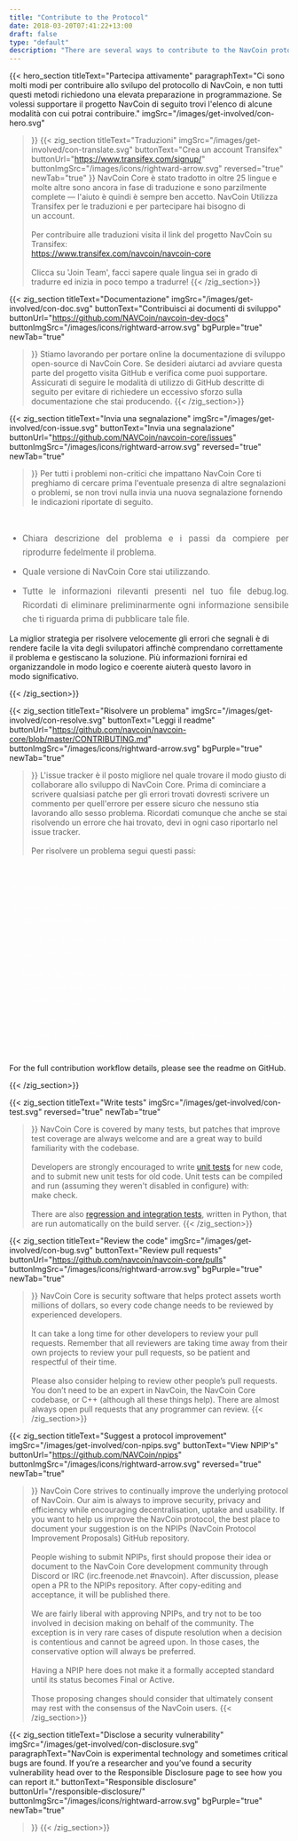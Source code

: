 ```yaml
---
title: "Contribute to the Protocol"
date: 2018-03-20T07:41:22+13:00
draft: false
type: "default"
description: "There are several ways to contribute to the NavCoin protocol - so if you’d like to support the project, here’s some of the best ways to get involved"
---
```

{{< hero_section
titleText="Partecipa attivamente"
paragraphText="Ci sono molti modi per contribuire allo svilupo del protocollo di NavCoin, e non tutti questi metodi richiedono una elevata preparazione in programmazione. Se volessi supportare il progetto NavCoin di seguito trovi l'elenco di alcune modalità con cui potrai&nbsp;contribuire."
imgSrc="/images/get-involved/con-hero.svg"
>}}
{{< zig_section
titleText="Traduzioni"
imgSrc="/images/get-involved/con-translate.svg"
  buttonText="Crea un account Transifex"
  buttonUrl="https://www.transifex.com/signup/"
  buttonImgSrc="/images/icons/rightward-arrow.svg"
    reversed="true"
    newTab="true"
>}}
NavCoin Core è stato tradotto in oltre 25 lingue e molte altre sono ancora in fase di traduzione e sono parzilmente complete — l'aiuto è quindi è sempre ben accetto. NavCoin Utilizza Transifex per le traduzioni e per partecipare hai bisogno di un&nbsp;account.<br><br>Per contribuire alle traduzioni visita il link del progetto NavCoin su Transifex: <br><a href="https://www.transifex.com/navcoin/navcoin-core" style="text-decoration:underline;">https://www.transifex.com/navcoin/navcoin-core</a><br><br>Clicca su 'Join Team', facci sapere quale lingua sei in grado di tradurre ed inizia in poco tempo a&nbsp;tradurre!
{{< /zig_section>}}

{{< zig_section
  titleText="Documentazione"
  imgSrc="/images/get-involved/con-doc.svg"
  buttonText="Contribuisci ai documenti di sviluppo"
  buttonUrl="https://github.com/NAVCoin/navcoin-dev-docs"
  buttonImgSrc="/images/icons/rightward-arrow.svg"
  bgPurple="true"
  newTab="true"
>}}
Stiamo lavorando per portare online la documentazione di sviluppo open-source di NavCoin Core. Se desideri aiutarci ad avviare questa parte del progetto visita GitHub e verifica come puoi supportare. Assicurati di seguire le modalità di utilizzo di GitHub descritte di seguito per evitare di richiedere un eccessivo sforzo sulla documentazione che stai&nbsp;producendo.
{{< /zig_section>}}

{{< zig_section
titleText="Invia una segnalazione"
imgSrc="/images/get-involved/con-issue.svg"
buttonText="Invia una segnalazione"
buttonUrl="https://github.com/NAVCoin/navcoin-core/issues"
buttonImgSrc="/images/icons/rightward-arrow.svg"
reversed="true"
newTab="true"
>}}
Per tutti i problemi non-critici che impattano NavCoin Core ti preghiamo di cercare prima l'eventuale presenza di altre segnalazioni o problemi, se non trovi nulla invia una nuova segnalazione fornendo le indicazioni riportate di&nbsp;seguito.
<br>
<ul class="article-ul" style="color: rgba(0, 0, 0, 0.55);">
  <li>Chiara descrizione del problema e i passi da compiere per riprodurre fedelmente il&nbsp;problema.</li>
  <li>Quale versione di NavCoin Core stai utilizzando.</li><li>Tutte le informazioni rilevanti presenti nel tuo file debug.log. Ricordati di eliminare preliminarmente ogni informazione sensibile che ti riguarda prima di pubblicare tale&nbsp;file.</li>
</ul>
<p class="paragraph-text">La miglior strategia per risolvere velocemente gli errori che segnali è di rendere facile la vita degli svilupatori affinchè comprendano correttamente il problema e gestiscano la soluzione. Più informazioni fornirai ed organizzandole in modo logico e coerente aiuterà questo lavoro in modo&nbsp;significativo.</p>
{{< /zig_section>}}

{{< zig_section
  titleText="Risolvere un problema"
  imgSrc="/images/get-involved/con-resolve.svg"
  buttonText="Leggi il readme"
  buttonUrl="https://github.com/navcoin/navcoin-core/blob/master/CONTRIBUTING.md"
  buttonImgSrc="/images/icons/rightward-arrow.svg"
  bgPurple="true"
  newTab="true"
>}}
L'issue tracker è il posto migliore nel quale trovare il modo giusto di collaborare allo sviluppo di NavCoin&nbsp;Core. Prima di cominciare a scrivere qualsiasi patche per gli errori trovati dovresti scrivere un commento per quell'errore per essere sicuro che nessuno stia lavorando allo sesso problema. Ricordati comunque che anche se stai risolvendo un errore che hai trovato, devi in ogni caso riportarlo nel issue&nbsp;tracker.
<br><br>
Per risolvere un problema segui questi passi:
<br>
<ul class="article-ul" style="color: rgba(255,255,255,0.55);">
  <li>Forka NavCoin/navcoin-core su tuo account&nbsp;GitHub.</li>
  <li>Crea un branch per lavorare alla soluzione del problema poi lavora sul problema&nbsp;stesso.</li>
  <li>Write or update unit and integration tests to cover any changes you’ve&nbsp;made.</li>
  <li>Make a pull request from your branch back into the main NavCoin Core repository with the issue type and number in the title (eg. Trivial: fixes spelling mistake #145).</li>
  <li>Talk with other NavCoin Core contributors on Discord or through GitHub to alert them to the pending Pull Request and they will review it as soon as&nbsp;possible.</li>
</ul>
<p class="paragraph-text">For the full contribution workflow details, please see the readme on&nbsp;GitHub.</p>
{{< /zig_section>}}

{{< zig_section
titleText="Write tests"
imgSrc="/images/get-involved/con-test.svg"
reversed="true"
newTab="true"
>}}
NavCoin Core is covered by many tests, but patches that improve test coverage are always welcome and are a great way to build familiarity with the codebase.
<br><br>
Developers are strongly encouraged to write <a href="https://github.com/NAVCoin/navcoin-core/blob/master/doc/unit-tests.md" target="e" style="text-decoration:underline;">unit tests</a> for new code, and to submit new unit tests for old code. Unit tests can be compiled and run (assuming they weren't disabled in configure) with: make&nbsp;check.
<br><br>
There are also <a href="https://github.com/NAVCoin/navcoin-core/tree/master/qa" target="e" style="text-decoration:underline;">regression and integration tests</a>, written in Python, that are run automatically on the build&nbsp;server.
{{< /zig_section>}}

{{< zig_section
  titleText="Review the code"
  imgSrc="/images/get-involved/con-bug.svg"
    buttonText="Review pull requests"
  buttonUrl="https://github.com/navcoin/navcoin-core/pulls"
  buttonImgSrc="/images/icons/rightward-arrow.svg"
  bgPurple="true"
  newTab="true"
>}}
NavCoin Core is security software that helps protect assets worth millions of dollars, so every code change needs to be reviewed by experienced&nbsp;developers.<br><br>It can take a long time for other developers to review your pull requests. Remember that all reviewers are taking time away from their own projects to review your pull requests, so be patient and respectful of their&nbsp;time.<br><br>Please also consider helping to review other people’s pull requests. You don’t need to be an expert in NavCoin, the NavCoin Core codebase, or C++ (although all these things help). There are almost always open pull requests that any programmer can&nbsp;review.
{{< /zig_section>}}

{{< zig_section
titleText="Suggest a protocol improvement"
imgSrc="/images/get-involved/con-npips.svg"
buttonText="View NPIP's"
buttonUrl="https://github.com/NAVCoin/npips"
buttonImgSrc="/images/icons/rightward-arrow.svg"
reversed="true"
newTab="true"
>}}
NavCoin Core strives to continually improve the underlying protocol of NavCoin. Our aim is always to improve security, privacy and efficiency while encouraging decentralisation, uptake and usability. If you want to help us improve the NavCoin protocol, the best place to document your suggestion is on the NPIPs (NavCoin Protocol Improvement Proposals) GitHub&nbsp;repository.<br><br>People wishing to submit NPIPs, first should propose their idea or document to the NavCoin Core development community through Discord or IRC (irc.freenode.net #navcoin). After discussion, please open a PR to the NPIPs repository. After copy-editing and acceptance, it will be published&nbsp;there.<br><br>We are fairly liberal with approving NPIPs, and try not to be too involved in decision making on behalf of the community. The exception is in very rare cases of dispute resolution when a decision is contentious and cannot be agreed upon. In those cases, the conservative option will always be&nbsp;preferred.<br><br>Having a NPIP here does not make it a formally accepted standard until its status becomes Final or Active.<br><br>Those proposing changes should consider that ultimately consent may rest with the consensus of the NavCoin&nbsp;users.
{{< /zig_section>}}

{{< zig_section
  titleText="Disclose a security vulnerability"
  imgSrc="/images/get-involved/con-disclosure.svg"
  paragraphText="NavCoin is experimental technology and sometimes critical bugs are found. If you’re a researcher and you’ve found a security vulnerability head over to the Responsible Disclosure page to see how you can report&nbsp;it."
    buttonText="Responsible disclosure"
  buttonUrl="/responsible-disclosure/"
  buttonImgSrc="/images/icons/rightward-arrow.svg"
  bgPurple="true"
  newTab="true"
>}}
{{< /zig_section>}}

<style>
.article-ul>li{
    margin-bottom: 8px;
    font-size: 16px;
    font-family: roboto;
    line-height: 25px;
    text-align: justify;
    margin-top: 0;
    margin-bottom: 10px;
}
</style>
